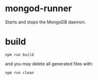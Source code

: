 # mongod-runner

Starts and stops the MongoDB daemon.

# build

```
npm run build
```

and you may delete all generated files with:
```
npm run clean
```

